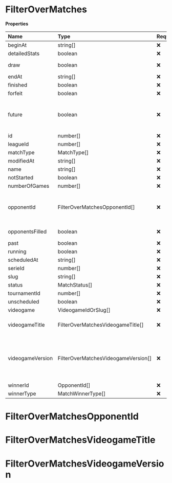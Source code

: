 # FilterOverMatches

**Properties**

| Name             | Type                                | Required | Description                                                                                                                                                                                                               |
| :--------------- | :---------------------------------- | :------- | :------------------------------------------------------------------------------------------------------------------------------------------------------------------------------------------------------------------------ |
| beginAt          | string[]                            | ❌       |                                                                                                                                                                                                                           |
| detailedStats    | boolean                             | ❌       | Whether the match offers full stats                                                                                                                                                                                       |
| draw             | boolean                             | ❌       | Whether result of the match is a draw                                                                                                                                                                                     |
| endAt            | string[]                            | ❌       |                                                                                                                                                                                                                           |
| finished         | boolean                             | ❌       |                                                                                                                                                                                                                           |
| forfeit          | boolean                             | ❌       | Whether match was forfeited                                                                                                                                                                                               |
| future           | boolean                             | ❌       | `true` for future matches only, `false` for past matches only. <br/>Filtering is done on the `begin_at` value, so matches with `running` status will not appear if `true`.                                                |
| id               | number[]                            | ❌       |                                                                                                                                                                                                                           |
| leagueId         | number[]                            | ❌       |                                                                                                                                                                                                                           |
| matchType        | MatchType[]                         | ❌       |                                                                                                                                                                                                                           |
| modifiedAt       | string[]                            | ❌       |                                                                                                                                                                                                                           |
| name             | string[]                            | ❌       |                                                                                                                                                                                                                           |
| notStarted       | boolean                             | ❌       |                                                                                                                                                                                                                           |
| numberOfGames    | number[]                            | ❌       |                                                                                                                                                                                                                           |
| opponentId       | FilterOverMatchesOpponentId[]       | ❌       | A Team or a Player (id or slug). You can use`filter[winner_type]=Team` or `filter[winner_type]=Player` to focus on teams or players.                                                                                      |
| opponentsFilled  | boolean                             | ❌       | Whether a match has opponents filled i.e. opponents are not TBD.                                                                                                                                                          |
| past             | boolean                             | ❌       |                                                                                                                                                                                                                           |
| running          | boolean                             | ❌       |                                                                                                                                                                                                                           |
| scheduledAt      | string[]                            | ❌       |                                                                                                                                                                                                                           |
| serieId          | number[]                            | ❌       |                                                                                                                                                                                                                           |
| slug             | string[]                            | ❌       |                                                                                                                                                                                                                           |
| status           | MatchStatus[]                       | ❌       |                                                                                                                                                                                                                           |
| tournamentId     | number[]                            | ❌       |                                                                                                                                                                                                                           |
| unscheduled      | boolean                             | ❌       |                                                                                                                                                                                                                           |
| videogame        | VideogameIdOrSlug[]                 | ❌       |                                                                                                                                                                                                                           |
| videogameTitle   | FilterOverMatchesVideogameTitle[]   | ❌       | A videogame title id or slug. <br/>Only for `/csgo/*`, `/codmw/*`, `/fifa/*` and `/ow/*` endpoints <br/>                                                                                                                  |
| videogameVersion | FilterOverMatchesVideogameVersion[] | ❌       | Filter by the names of videogame versions, all versions using `filter[videogame_version]=all`, or by the latest version using `filter[videogame_version]=latest` <br/>Only for `valorant/*` and `/lol/*` endpoints. <br/> |
| winnerId         | OpponentId[]                        | ❌       |                                                                                                                                                                                                                           |
| winnerType       | MatchWinnerType[]                   | ❌       |                                                                                                                                                                                                                           |

# FilterOverMatchesOpponentId

# FilterOverMatchesVideogameTitle

# FilterOverMatchesVideogameVersion
